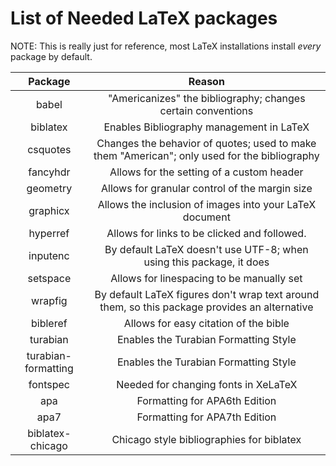 # List of Needed LaTeX packages

NOTE: This is really just for reference, most LaTeX installations install *every* package by default.

| Package             | Reason                                                                                        |
| :------:            | :-----------------------------------------------------:                                       |
| babel               | "Americanizes" the bibliography; changes certain conventions                                  |
| biblatex            | Enables Bibliography management in LaTeX                                                      |
| csquotes            | Changes the behavior of quotes; used to make them "American"; only used for the bibliography  |
| fancyhdr            | Allows for the setting of a custom header                                                     |
| geometry            | Allows for granular control of the margin size                                                |
| graphicx            | Allows the inclusion of images into your LaTeX document                                       |
| hyperref            | Allows for links to be clicked and followed.                                                  |
| inputenc            | By default LaTeX doesn't use UTF-8; when using this package, it does                          |
| setspace            | Allows for linespacing to be manually set                                                     |
| wrapfig             | By default LaTeX figures don't wrap text around them, so this package provides an alternative |
| bibleref            | Allows for easy citation of the bible                                                         |
| turabian            | Enables the Turabian Formatting Style                                                         |
| turabian-formatting | Enables the Turabian Formatting Style                                                         |
| fontspec            | Needed for changing fonts in XeLaTeX                                                          |
| apa                 | Formatting for APA6th Edition                                                                 |
| apa7                | Formatting for APA7th Edition                                                                 |
| biblatex-chicago    | Chicago style bibliographies for biblatex                                                     |
